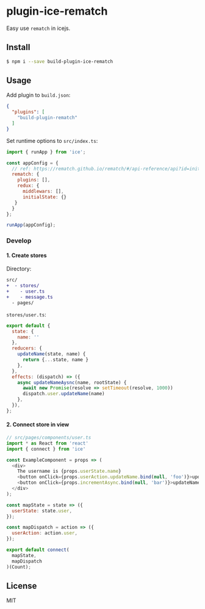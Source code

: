 # plugin-ice-rematch

Easy use `rematch` in icejs.

## Install

```bash
$ npm i --save build-plugin-ice-rematch
```

## Usage

Add plugin to `build.json`:

```json
{
  "plugins": [
    "build-plugin-rematch"
  ]
}
```

Set runtime options to `src/index.ts`:

```js
import { runApp } from 'ice';

const appConfig = {
  // ref: https://rematch.github.io/rematch/#/api-reference/api?id=init
  rematch: {
    plugins: [],
    redux: {
      middlewars: [],
      initialState: {}
   }
  }
};

runApp(appConfig);
```

### Develop

#### 1. Create stores

Directory:

```diff
src/
+  - stores/
+    - user.ts
+    - message.ts
  - pages/
```

`stores/user.ts`:

```js
export default {
  state: {
    name: ''
  },
  reducers: {
    updateName(state, name) {
      return {...state, name }
    },
  },
  effects: (dispatch) => ({
    async updateNameAysnc(name, rootState) {
      await new Promise(resolve => setTimeout(resolve, 1000))
      dispatch.user.updateName(name)
    },
  }),
};
```

#### 2. Connect store in view

```js
// src/pages/components/user.ts
import * as React from 'react'
import { connect } from 'ice'

const ExampleComponent = props => (
  <div>
    The username is {props.userState.name}
    <button onClick={props.userAction.updateName.bind(null, 'foo')}>updateName</button>
    <button onClick={props.incrementAsync.bind(null, 'bar')}>updateNameAsync</button>
  </div>
);

const mapState = state => ({
  userState: state.user,
});

const mapDispatch = action => ({
  userAction: action.user,
});

export default connect(
  mapState,
  mapDispatch
)(Count);
```

## License

MIT
